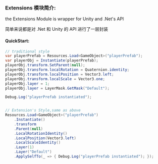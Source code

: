 ### Extensions 模块简介:

the Extensions Module is wrapper for Unity and .Net's API

简单来说都是对 .Net 和  Unity 的 API 进行了一层封装

#### QuickStart:

``` csharp
// traditional style
var playerPrefab = Resources.Load<GameObject>("playerPrefab");
var playerObj = Instantiate(playerPrefab);
playerObj.transform.SetParent(null);
playerObj.transform.localRotation = Quaternion.identity;
playerObj.transform.localPosition = Vector3.left;
playerObj.transform.localScale = Vector3.one;
playerObj.layer = 1;
playerObj.layer = LayerMask.GetMask("Default");

Debug.Log("playerPrefab instantiated");


// Extension's Style,same as above 
Resources.Load<GameObject>("playerPrefab")
	.Instantiate()
	.transform
	.Parent(null)
	.LocalRotationIdentity()
	.LocalPosition(Vector3.left)
	.LocalScaleIdentity()
	.Layer(1)
	.Layer("Default")
	.ApplySelfTo(_ => { Debug.Log("playerPrefab instantiated"); });
```
